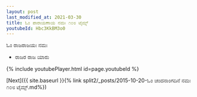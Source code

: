```yaml
---
layout: post
last_modified_at: 2021-03-30
title: ಓಂ ಪಾರಾಯಣಾಯ ನಮಃ ೧೦೮ ಟೈಮ್ಸ್
youtubeId: Hbc3KkBM3o0
---
```

 
 
 ಓಂ ರಾಜರಾಜಯಃ ನಮಃ  
 
 -  ರಾಜರ ರಾಜ ಯಾರು 
 
  
 
  
 
 
 
 
 
 


{% include youtubePlayer.html id=page.youtubeId %}
 
[Next]({{ site.baseurl }}{% link  split2/_posts/2015-10-20-ಓಂ ಚಂದನಾಂಗದಿನೆ ನಮಃ ೧೦೮ ಟೈಮ್ಸ್.md%})
 
